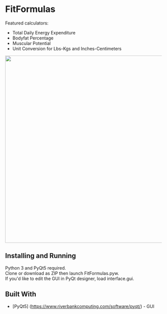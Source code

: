 # FitFormulas
Featured calculators:
* Total Daily Energy Expenditure
* Bodyfat Percentage
* Muscular Potential
* Unit Conversion for Lbs-Kgs and Inches-Centimeters

<img src="https://github.com/kcfusco/FitFormulas/blob/master/preview.PNG" width="600">


## Installing and Running
Python 3 and PyQt5 required. <br/>Clone or download as ZIP then launch FitFormulas.pyw. <br/> If you'd like to edit the GUI in PyQt designer, load interface.gui.

## Built With
* [PyQt5] (https://www.riverbankcomputing.com/software/pyqt/) - GUI
